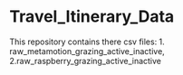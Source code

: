 # Travel_Itinerary_Data
This repository contains there csv files: 1. raw_metamotion_grazing_active_inactive, 2.raw_raspberry_grazing_active_inactive
